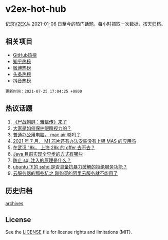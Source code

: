 # v2ex-hot-hub

 记录[V2EX](https://www.v2ex.com/)从 2021-01-06 日至今的热门话题。每小时抓取一次数据，按天[归档](archives)。
 
 ## 相关项目

- [GitHub热榜](https://github.com/snaildev/github-hot-hub)
- [知乎热榜](https://github.com/snaildev/zhihu-hot-hub)
- [微博热榜](https://github.com/snaildev/weibo-hot-hub)
- [头条热榜](https://github.com/snaildev/toutiao-hot-hub)
- [抖音热榜](https://github.com/snaildev/douyin-hot-hub)


 `更新时间：2021-07-25 17:04:25 +0800`

## 热议话题

1. [《尸战朝鲜：雅信传》来了](https://www.v2ex.com/t/791554)
1. [大家是如何保护眼睛视力的？](https://www.v2ex.com/t/791544)
1. [普通办公用电脑， mac air 够吗？](https://www.v2ex.com/t/791536)
1. [2021 年 7 月， M1 芯片还有办法安装没有上架 MAS 的应用吗](https://www.v2ex.com/t/791590)
1. [在武汉 18k， 上海 28k 的 offer 去不去？](https://www.v2ex.com/t/791555)
1. [Java 目前实现全异步的方式有哪些](https://www.v2ex.com/t/791594)
1. [防止 sql 注入的原理是什么？](https://www.v2ex.com/t/791577)
1. [ubuntu 下的 sshd 是否具备抗暴力破解的拒绝服务功能？](https://www.v2ex.com/t/791578)
1. [云服务器的那些坑之 刚购买的阿里云服务就不能用了](https://www.v2ex.com/t/791598)

## 历史归档

[archives](archives)

## License

See the [LICENSE](LICENSE) file for license rights and limitations (MIT).
